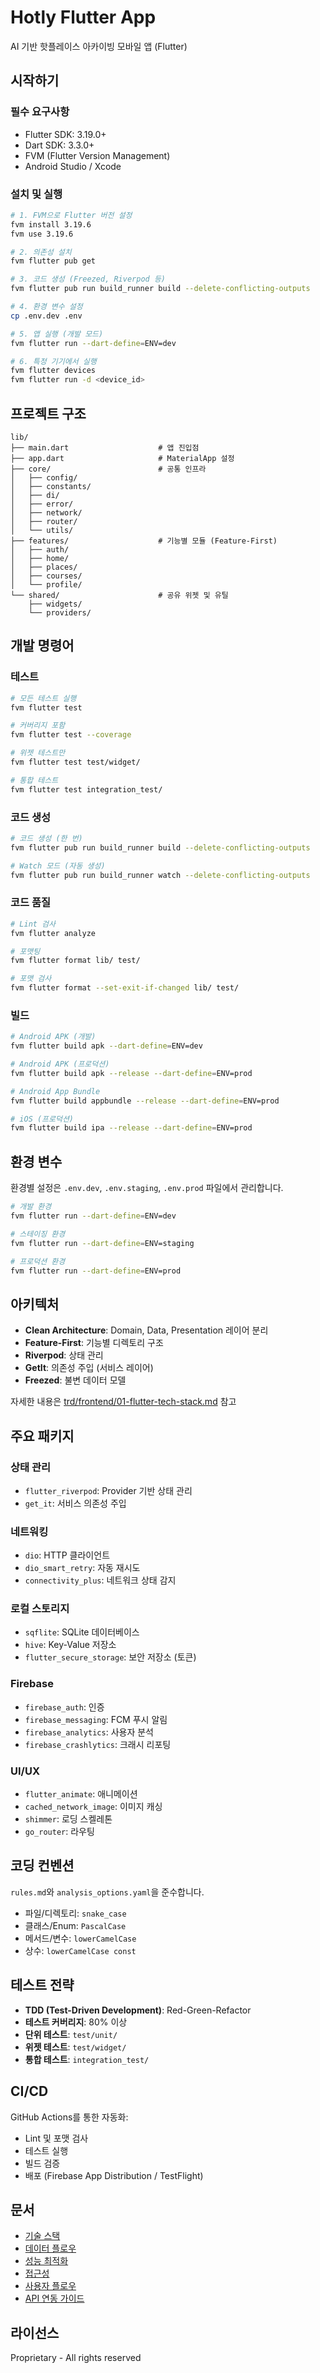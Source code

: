 # Hotly Flutter App

AI 기반 핫플레이스 아카이빙 모바일 앱 (Flutter)

## 시작하기

### 필수 요구사항

- Flutter SDK: 3.19.0+
- Dart SDK: 3.3.0+
- FVM (Flutter Version Management)
- Android Studio / Xcode

### 설치 및 실행

```bash
# 1. FVM으로 Flutter 버전 설정
fvm install 3.19.6
fvm use 3.19.6

# 2. 의존성 설치
fvm flutter pub get

# 3. 코드 생성 (Freezed, Riverpod 등)
fvm flutter pub run build_runner build --delete-conflicting-outputs

# 4. 환경 변수 설정
cp .env.dev .env

# 5. 앱 실행 (개발 모드)
fvm flutter run --dart-define=ENV=dev

# 6. 특정 기기에서 실행
fvm flutter devices
fvm flutter run -d <device_id>
```

## 프로젝트 구조

```
lib/
├── main.dart                    # 앱 진입점
├── app.dart                     # MaterialApp 설정
├── core/                        # 공통 인프라
│   ├── config/
│   ├── constants/
│   ├── di/
│   ├── error/
│   ├── network/
│   ├── router/
│   └── utils/
├── features/                    # 기능별 모듈 (Feature-First)
│   ├── auth/
│   ├── home/
│   ├── places/
│   ├── courses/
│   └── profile/
└── shared/                      # 공유 위젯 및 유틸
    ├── widgets/
    └── providers/
```

## 개발 명령어

### 테스트

```bash
# 모든 테스트 실행
fvm flutter test

# 커버리지 포함
fvm flutter test --coverage

# 위젯 테스트만
fvm flutter test test/widget/

# 통합 테스트
fvm flutter test integration_test/
```

### 코드 생성

```bash
# 코드 생성 (한 번)
fvm flutter pub run build_runner build --delete-conflicting-outputs

# Watch 모드 (자동 생성)
fvm flutter pub run build_runner watch --delete-conflicting-outputs
```

### 코드 품질

```bash
# Lint 검사
fvm flutter analyze

# 포맷팅
fvm flutter format lib/ test/

# 포맷 검사
fvm flutter format --set-exit-if-changed lib/ test/
```

### 빌드

```bash
# Android APK (개발)
fvm flutter build apk --dart-define=ENV=dev

# Android APK (프로덕션)
fvm flutter build apk --release --dart-define=ENV=prod

# Android App Bundle
fvm flutter build appbundle --release --dart-define=ENV=prod

# iOS (프로덕션)
fvm flutter build ipa --release --dart-define=ENV=prod
```

## 환경 변수

환경별 설정은 `.env.dev`, `.env.staging`, `.env.prod` 파일에서 관리합니다.

```bash
# 개발 환경
fvm flutter run --dart-define=ENV=dev

# 스테이징 환경
fvm flutter run --dart-define=ENV=staging

# 프로덕션 환경
fvm flutter run --dart-define=ENV=prod
```

## 아키텍처

- **Clean Architecture**: Domain, Data, Presentation 레이어 분리
- **Feature-First**: 기능별 디렉토리 구조
- **Riverpod**: 상태 관리
- **GetIt**: 의존성 주입 (서비스 레이어)
- **Freezed**: 불변 데이터 모델

자세한 내용은 [trd/frontend/01-flutter-tech-stack.md](../trd/frontend/01-flutter-tech-stack.md) 참고

## 주요 패키지

### 상태 관리
- `flutter_riverpod`: Provider 기반 상태 관리
- `get_it`: 서비스 의존성 주입

### 네트워킹
- `dio`: HTTP 클라이언트
- `dio_smart_retry`: 자동 재시도
- `connectivity_plus`: 네트워크 상태 감지

### 로컬 스토리지
- `sqflite`: SQLite 데이터베이스
- `hive`: Key-Value 저장소
- `flutter_secure_storage`: 보안 저장소 (토큰)

### Firebase
- `firebase_auth`: 인증
- `firebase_messaging`: FCM 푸시 알림
- `firebase_analytics`: 사용자 분석
- `firebase_crashlytics`: 크래시 리포팅

### UI/UX
- `flutter_animate`: 애니메이션
- `cached_network_image`: 이미지 캐싱
- `shimmer`: 로딩 스켈레톤
- `go_router`: 라우팅

## 코딩 컨벤션

`rules.md`와 `analysis_options.yaml`을 준수합니다.

- 파일/디렉토리: `snake_case`
- 클래스/Enum: `PascalCase`
- 메서드/변수: `lowerCamelCase`
- 상수: `lowerCamelCase const`

## 테스트 전략

- **TDD (Test-Driven Development)**: Red-Green-Refactor
- **테스트 커버리지**: 80% 이상
- **단위 테스트**: `test/unit/`
- **위젯 테스트**: `test/widget/`
- **통합 테스트**: `integration_test/`

## CI/CD

GitHub Actions를 통한 자동화:
- Lint 및 포맷 검사
- 테스트 실행
- 빌드 검증
- 배포 (Firebase App Distribution / TestFlight)

## 문서

- [기술 스택](../trd/frontend/01-flutter-tech-stack.md)
- [데이터 플로우](../trd/frontend/02-data-flow-state-management.md)
- [성능 최적화](../trd/frontend/03-performance-optimization.md)
- [접근성](../trd/frontend/04-accessibility.md)
- [사용자 플로우](../docs/user-flows.md)
- [API 연동 가이드](../docs/api-integration-guide.md)

## 라이선스

Proprietary - All rights reserved
